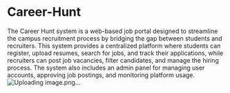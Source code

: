 # Career-Hunt
The Career Hunt system is a web-based job portal designed to streamline the campus recruitment process by bridging the gap between students and recruiters. This system provides a centralized platform where students can register, upload resumes, search for jobs, and track their applications, while recruiters can post job vacancies, filter candidates, and manage the hiring process. The system also includes an admin panel for managing user accounts, approving job postings, and monitoring platform usage.  
![Uploading image.png…]()
